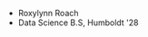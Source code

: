 - Roxylynn Roach
- Data Science B.S, Humboldt '28 

<!---
roxylynn-roach/roxylynn-roach is a ✨ special ✨ repository because its `README.md` (this file) appears on your GitHub profile.
You can click the Preview link to take a look at your changes.
--->
